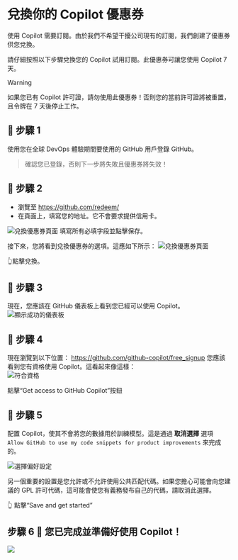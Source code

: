 # 兌換你的 Copilot 優惠券

使用 Copilot 需要訂閱。由於我們不希望干擾公司現有的訂閱，我們創建了優惠券供您兌換。

請仔細按照以下步驟兌換您的 Copilot 試用訂閱。此優惠券可讓您使用 Copilot 7 天。

> [!WARNING]
> 如果您已有 Copilot 許可證，請勿使用此優惠券！否則您的當前許可證將被重置，且令牌在 7 天後停止工作。

## :shoe: 步驟 1
使用您在全球 DevOps 體驗期間要使用的 GitHub 用戶登錄 GitHub。

> 確認您已登錄，否則下一步將失敗且優惠券將失效！

## :triangular_flag_on_post: 步驟 2
- 瀏覽至 https://github.com/redeem/
- 在頁面上，填寫您的地址。它不會要求提供信用卡。

![兌換優惠券頁面](./Images/redeem.png)
填寫所有必填字段並點擊保存。

接下來，您將看到兌換優惠券的選項。這應如下所示：
![兌換優惠券頁面](./Images/redeem2.png) 

:point_up_2:點擊兌換。

## :construction_worker: 步驟 3
現在，您應該在 GitHub 儀表板上看到您已經可以使用 Copilot。
![顯示成功的儀表板](./Images/2024-06-10-23-30-46.png)

## :rotating_light: 步驟 4
現在瀏覽到以下位置：
https://github.com/github-copilot/free_signup 您應該看到您有資格使用 Copilot。這看起來像這樣：\
![符合資格](./Images/2024-06-10-23-31-34.png)

點擊“Get access to GitHub Copilot”按鈕

## :rocket: 步驟 5
配置 Copilot，使其不會將您的數據用於訓練模型。這是通過 **取消選擇** 選項 `Allow GitHub to use my code snippets for product improvements` 來完成的。

![選擇偏好設定](./Images/2024-06-10-23-31-44.png)

另一個重要的設置是您允許或不允許使用公共匹配代碼。如果您擔心可能會向您建議的 GPL 許可代碼，這可能會使您有義務發布自己的代碼，請取消此選擇。

:point_up_2: 點擊“Save and get started”

## 步驟 6 :tada: 您已完成並準備好使用 Copilot！
![](./Images/2024-06-10-23-31-51.png)
